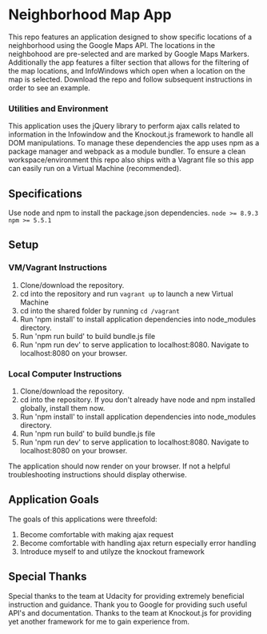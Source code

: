 # Neighborhood Map App
This repo features an application designed to show specific locations of a neighborhood using the Google Maps API. The locations in the neighbohood are pre-selected and are marked by Google Maps Markers. Additionally the app features a filter section that allows for the filtering of the map locations, and InfoWindows which open when a location on the map is selected. Download the repo and follow subsequent instructions in order to see an example.

### Utilities and Environment
This application uses the jQuery library to perform ajax calls related to information in the Infowindow and the Knockout.js framework to handle all DOM manipulations. To manage these dependencies the app uses npm as a package manager and webpack as a module bundler. To ensure a clean workspace/environment this repo also ships with a Vagrant file so this app can easily run on a Virtual Machine (recommended).

## Specifications
Use node and npm to install the package.json dependencies.
`node >= 8.9.3`
`npm >= 5.5.1`

## Setup
### VM/Vagrant Instructions
1. Clone/download the repository.
2. cd into the repository and run `vagrant up` to launch a new Virtual Machine
3. cd into the shared folder by running `cd /vagrant`
4. Run 'npm install' to install application dependencies into node_modules directory.
5. Run 'npm run build' to build bundle.js file
6. Run 'npm run dev' to serve application to localhost:8080. Navigate to localhost:8080 on your browser.

### Local Computer Instructions
1. Clone/download the repository.
2. cd into the repository. If you don't already have node and npm installed globally, install them now.
3. Run 'npm install' to install application dependencies into node_modules directory.
4. Run 'npm run build' to build bundle.js file
5. Run 'npm run dev' to serve application to localhost:8080. Navigate to localhost:8080 on your browser.

The application should now render on your browser. If not a helpful troubleshooting instructions should display otherwise.

## Application Goals
The goals of this applications were threefold:
1. Become comfortable with making ajax request
2. Become comfortable with handling ajax return especially error handling
3. Introduce myself to and utilyze the knockout framework


## Special Thanks
Special thanks to the team at Udacity for providing extremely beneficial instruction and guidance. Thank you to Google for providing such useful API's and documentation. Thanks to the team at Knockout.js for providing yet another framework for me to gain experience from.

